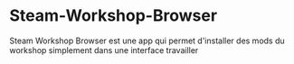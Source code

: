 # Steam-Workshop-Browser
Steam Workshop Browser est une app qui permet d'installer des mods du workshop simplement dans une interface travailler 
